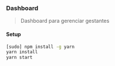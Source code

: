 ### Dashboard

> Dashboard para gerenciar gestantes

#### Setup

```sh
[sudo] npm install -g yarn
yarn install
yarn start
```

